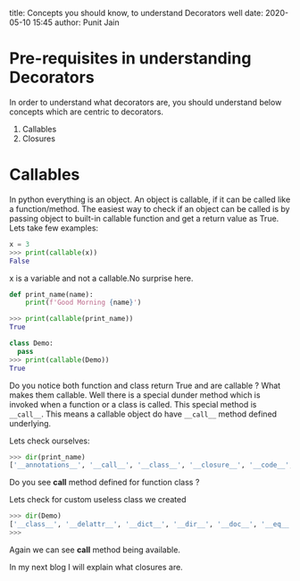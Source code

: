 title: Concepts you should know, to understand Decorators well
date: 2020-05-10 15:45
author: Punit Jain

# Pre-requisites in understanding Decorators

In order to understand what decorators are, you should understand below concepts which are centric to decorators.

1. Callables
2. Closures

# Callables

In python everything is an object. An object is callable, if it can be called like a function/method. The easiest way to check if an object can be called is by passing object to built-in callable function and get a return value as True. Lets take few examples:

```python
x = 3
>>> print(callable(x))
False
```
x is a variable and not a callable.No surprise here.

```python
def print_name(name):
    print(f'Good Morning {name}')

>>> print(callable(print_name))
True
```

```python
class Demo:
  pass
>>> print(callable(Demo))
True
```

Do you notice both function and class return True and are callable ? What makes them callable.
Well there is a special dunder method which is invoked when a function or a class is called.
This special method is `__call__`. This means a callable object do have `__call__` method defined underlying.

Lets check ourselves:

```python
>>> dir(print_name)
['__annotations__', '__call__', '__class__', '__closure__', '__code__', '__defaults__', '__delattr__', '__dict__', '__dir__', '__doc__', '__eq__', '__format__', '__ge__', '__get__', '__getattribute__', '__globals__', '__gt__', '__hash__', '__init__', '__init_subclass__', '__kwdefaults__', '__le__', '__lt__', '__module__', '__name__', '__ne__', '__new__', '__qualname__', '__reduce__', '__reduce_ex__', '__repr__', '__setattr__', '__sizeof__', '__str__', '__subclasshook__']
```

Do you see __call__ method defined for function class ?

Lets check for custom useless class we created

```python
>>> dir(Demo)
['__class__', '__delattr__', '__dict__', '__dir__', '__doc__', '__eq__', '__format__', '__ge__', '__getattribute__', '__gt__', '__hash__', '__init__', '__init_subclass__', '__le__', '__lt__', '__module__', '__ne__', '__new__', '__reduce__', '__reduce_ex__', '__repr__', '__setattr__', '__sizeof__', '__str__', '__subclasshook__', '__weakref__']
>>> 
```

Again we can see __call__ method being available. 

In my next blog I will explain what closures are.
